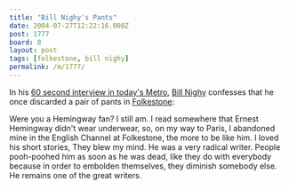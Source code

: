 ```yaml
---
title: "Bill Nighy's Pants"
date: 2004-07-27T12:22:16.000Z
post: 1777
board: 8
layout: post
tags: [folkestone, bill nighy]
permalink: /m/1777/
---
```

In his <a href="http://www.metro.co.uk/metro/interviews/interview.html?in_page_id=8&in_interview_id=882">60 second interview in today's Metro</a>, <a href="/wiki/bill+nighy">Bill Nighy</a> confesses that he once discarded a pair of pants in <a href="/wiki/folkestone">Folkestone</a>:

Were you a Hemingway fan?
I still am. I read somewhere that Ernest Hemingway didn't wear underwear, so, on my way to Paris, I abandoned mine in the English Channel at Folkestone, the more to be like him. I loved his short stories, They blew my mind. He was a very radical writer. People pooh-poohed him as soon as he was dead, like they do with everybody because in order to embolden themselves, they diminish somebody else. He remains one of the great writers.
